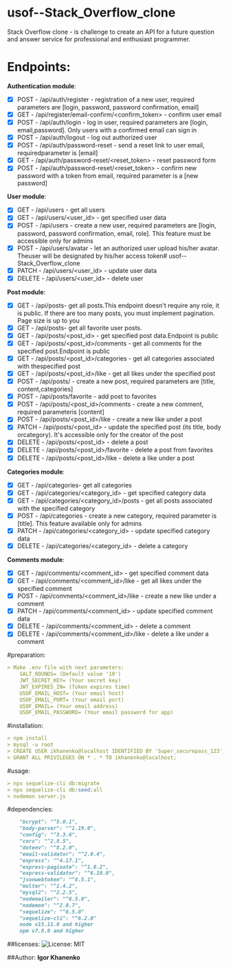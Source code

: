 # usof--Stack_Overflow_clone
Stack Overflow clone -  is challenge to create an API for a future question and answer service for professional and enthusiast programmer.

# Endpoints:
**Authentication module**:
- [x] POST - /api/auth/register - registration of a new user, required parameters are [login, password, password confirmation, email]
- [x] GET  - /api/register/email-confirm/<confirm_token> - confirm user email
- [x] POST - /api/auth/login - log in user, required parameters are [login, email,password]. Only users with a confirmed email can sign in
- [x] POST - /api/auth/logout - log out authorized user
- [x] POST - /api/auth/password-reset - send a reset link to user email, requiredparameter is [email]
- [x] GET - /api/auth/password-reset/<reset_token> - reset password form
- [x] POST - /api/auth/password-reset/<reset_token> - confirm new password with a token from email, required parameter is a [new password]

**User module**:
- [x] GET - /api/users - get all users
- [x] GET - /api/users/<user_id> - get specified user data
- [x] POST - /api/users - create a new user, required parameters are [login, password, password confirmation, email, role]. This feature must be accessible only for admins
- [x] POST - /api/users/avatar - let an authorized user upload his/her avatar. Theuser will be designated by his/her access token# usof--Stack_Overflow_clone
- [x] PATCH - /api/users/<user_id> - update user data
- [x] DELETE - /api/users/<user_id> - delete user

**Post module**:
- [x] GET - /api/posts- get all posts.This endpoint doesn't require any role, it is public. If there are too many posts, you must implement pagination. Page size is up to you
- [x] GET - /api/posts- get all favorite user posts. 
- [x] GET - /api/posts/<post_id> - get specified post data.Endpoint is public
- [x] GET - /api/posts/<post_id>/comments - get all comments for the specified post.Endpoint is public
- [x] GET - /api/posts/<post_id>/categories - get all categories associated with thespecified post
- [x] GET - /api/posts/<post_id>/like - get all likes under the specified post
- [x] POST - /api/posts/ - create a new post, required parameters are [title, content,categories]
- [x] POST - /api/posts/favorite - add post to favorites
- [x] POST - /api/posts/<post_id>/comments - create a new comment, required parameteris [content]
- [x] POST - /api/posts/<post_id>/like - create a new like under a post
- [x] PATCH - /api/posts/<post_id> - update the specified post (its title, body orcategory). It's accessible only for the creator of the post
- [x] DELETE - /api/posts/<post_id> - delete a post
- [x] DELETE - /api/posts/<post_id>/favorite - delete a post from favorites
- [x] DELETE - /api/posts/<post_id>/like - delete a like under a post

**Categories module**:
- [x] GET - /api/categories- get all categories
- [x] GET - /api/categories/<category_id> - get specified category data
- [x] GET - /api/categories/<category_id>/posts - get all posts associated with the specified category
- [x] POST - /api/categories - create a new category, required parameter is [title]. This feature available only for admins
- [x] PATCH - /api/categories/<category_id> - update specified category data
- [x] DELETE - /api/categories/<category_id> - delete a category

**Comments module**:
- [x] GET - /api/comments/<comment_id> - get specified comment data
- [x] GET - /api/comments/<comment_id>/like - get all likes under the specified comment
- [x] POST - /api/comments/<comment_id>/like - create a new like under a comment
- [x] PATCH - /api/comments/<comment_id> - update specified comment data
- [x] DELETE - /api/comments/<comment_id> - delete a comment
- [x] DELETE - /api/comments/<comment_id>/like - delete a like under a comment

#preparation:
```md
> Make .env file with next parameters:
    SALT_ROUNDS= (Default value '10')
    JWT_SECRET_KEY= (Your secret key)
    JWT_EXPIRES_IN= (Token expires time)
    USOF_EMAIL_HOST= (Your email host)
    USOF_EMAIL_PORT= (Your email port)
    USOF_EMAIL= (Your email address)
    USOF_EMAIL_PASSWORD= (Your email password for app)
```

#installation:
```md
> npm install
> mysql -u root
> CREATE USER ikhanenko@localhost IDENTIFIED BY 'Super_securepass_123';
> GRANT ALL PRIVILEGES ON * . * TO ikhanenko@localhost;
```

#usage:
```md
> npx sequelize-cli db:migrate
> npx sequelize-cli db:seed:all
> nodemon server.js
```

#dependencies:
```md
    "bcrypt": "^5.0.1",
    "body-parser": "^1.19.0",
    "config": "^3.3.6",
    "cors": "^2.8.5",
    "dotenv": "^8.2.0",
    "email-validator": "^2.0.4",
    "express": "^4.17.1",
    "express-paginate": "^1.0.2",
    "express-validator": "^6.10.0",
    "jsonwebtoken": "^8.5.1",
    "multer": "^1.4.2",
    "mysql2": "^2.2.5",
    "nodemailer": "^6.5.0",
    "nodemon": "^2.0.7",
    "sequelize": "^6.5.0"
    "sequelize-cli": "^6.2.0"
    node v15.11.0 and higher
    npm v7.8.0 and higher
```
##licenses:
![License: MIT](https://img.shields.io/badge/License-MIT-green.svg)

##Author:
**Igor Khanenko**
